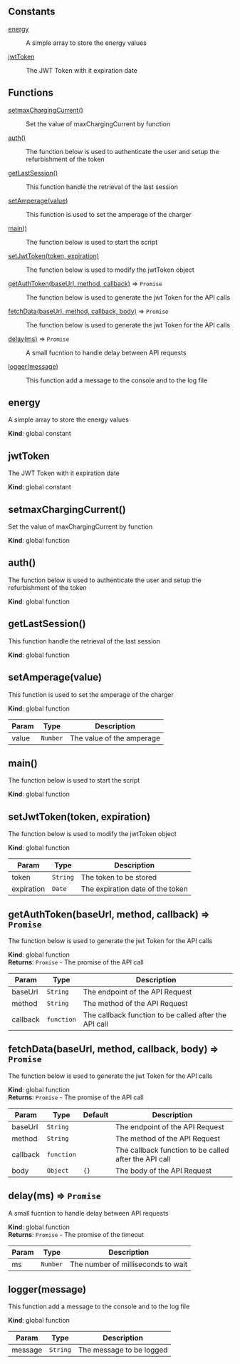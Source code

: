 ## Constants

<dl>
<dt><a href="#energy">energy</a></dt>
<dd><p>A simple array to store the energy values</p>
</dd>
<dt><a href="#jwtToken">jwtToken</a></dt>
<dd><p>The JWT Token with it expiration date</p>
</dd>
</dl>

## Functions

<dl>
<dt><a href="#setmaxChargingCurrent">setmaxChargingCurrent()</a></dt>
<dd><p>Set the value of maxChargingCurrent by function</p>
</dd>
<dt><a href="#auth">auth()</a></dt>
<dd><p>The function below is used to authenticate the user and setup the refurbishment of the token</p>
</dd>
<dt><a href="#getLastSession">getLastSession()</a></dt>
<dd><p>This function handle the retrieval of the last session</p>
</dd>
<dt><a href="#setAmperage">setAmperage(value)</a></dt>
<dd><p>This function is used to set the amperage of the charger</p>
</dd>
<dt><a href="#main">main()</a></dt>
<dd><p>The function below is used to start the script</p>
</dd>
<dt><a href="#setJwtToken">setJwtToken(token, expiration)</a></dt>
<dd><p>The function below is used to modify the jwtToken object</p>
</dd>
<dt><a href="#getAuthToken">getAuthToken(baseUrl, method, callback)</a> ⇒ <code>Promise</code></dt>
<dd><p>The function below is used to generate the jwt Token for the API calls</p>
</dd>
<dt><a href="#fetchData">fetchData(baseUrl, method, callback, body)</a> ⇒ <code>Promise</code></dt>
<dd><p>The function below is used to generate the jwt Token for the API calls</p>
</dd>
<dt><a href="#delay">delay(ms)</a> ⇒ <code>Promise</code></dt>
<dd><p>A small fucntion to handle delay between API requests</p>
</dd>
<dt><a href="#logger">logger(message)</a></dt>
<dd><p>This function add a message to the console and to the log file</p>
</dd>
</dl>

<a name="energy"></a>

## energy
A simple array to store the energy values

**Kind**: global constant  
<a name="jwtToken"></a>

## jwtToken
The JWT Token with it expiration date

**Kind**: global constant  
<a name="setmaxChargingCurrent"></a>

## setmaxChargingCurrent()
Set the value of maxChargingCurrent by function

**Kind**: global function  
<a name="auth"></a>

## auth()
The function below is used to authenticate the user and setup the refurbishment of the token

**Kind**: global function  
<a name="getLastSession"></a>

## getLastSession()
This function handle the retrieval of the last session

**Kind**: global function  
<a name="setAmperage"></a>

## setAmperage(value)
This function is used to set the amperage of the charger

**Kind**: global function  

| Param | Type | Description |
| --- | --- | --- |
| value | <code>Number</code> | The value of the amperage |

<a name="main"></a>

## main()
The function below is used to start the script

**Kind**: global function  
<a name="setJwtToken"></a>

## setJwtToken(token, expiration)
The function below is used to modify the jwtToken object

**Kind**: global function  

| Param | Type | Description |
| --- | --- | --- |
| token | <code>String</code> | The token to be stored |
| expiration | <code>Date</code> | The expiration date of the token |

<a name="getAuthToken"></a>

## getAuthToken(baseUrl, method, callback) ⇒ <code>Promise</code>
The function below is used to generate the jwt Token for the API calls

**Kind**: global function  
**Returns**: <code>Promise</code> - The promise of the API call  

| Param | Type | Description |
| --- | --- | --- |
| baseUrl | <code>String</code> | The endpoint of the API Request |
| method | <code>String</code> | The method of the API Request |
| callback | <code>function</code> | The callback function to be called after the API call |

<a name="fetchData"></a>

## fetchData(baseUrl, method, callback, body) ⇒ <code>Promise</code>
The function below is used to generate the jwt Token for the API calls

**Kind**: global function  
**Returns**: <code>Promise</code> - The promise of the API call  

| Param | Type | Default | Description |
| --- | --- | --- | --- |
| baseUrl | <code>String</code> |  | The endpoint of the API Request |
| method | <code>String</code> |  | The method of the API Request |
| callback | <code>function</code> |  | The callback function to be called after the API call |
| body | <code>Object</code> | <code>{}</code> | The body of the API Request |

<a name="delay"></a>

## delay(ms) ⇒ <code>Promise</code>
A small fucntion to handle delay between API requests

**Kind**: global function  
**Returns**: <code>Promise</code> - The promise of the timeout  

| Param | Type | Description |
| --- | --- | --- |
| ms | <code>Number</code> | The number of milliseconds to wait |

<a name="logger"></a>

## logger(message)
This function add a message to the console and to the log file

**Kind**: global function  

| Param | Type | Description |
| --- | --- | --- |
| message | <code>String</code> | The message to be logged |

